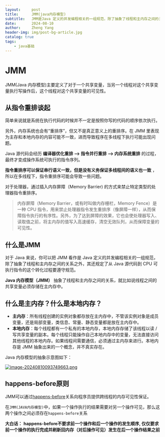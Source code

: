 ```yaml
---
layout:     post
title:      JMM(java内存模型)
subtitle:   JMM是Java 定义的并发编程相关的一组规范，除了抽象了线程和主内存之间的关系之外，其还规定了从 Java 源代码到 CPU 可执行指令的这个转化过程要遵守规范（happens-before）。
date:       2024-08-10
author:     Zheng Yang
header-img: img/post-bg-article.jpg
catalog: true
tags:
    - java基础
---
```

# JMM

JMM(Java 内存模型)主要定义了对于一个共享变量，当另一个线程对这个共享变量执行写操作后，这个线程对这个共享变量的可见性。

## 从指令重排谈起

 简单来说就是系统在执行代码的时候并不一定是按照你写的代码的顺序依次执行。

另外，内存系统也会有“重排序”，但又不是真正意义上的重排序。在 JMM 里表现为主存和本地内存的内容可能不一致，进而导致程序在多线程下执行可能出现问题。

Java 源代码会经历 **编译器优化重排 —> 指令并行重排 —> 内存系统重排** 的过程，最终才变成操作系统可执行的指令序列。

**指令重排序可以保证串行语义一致，但是没有义务保证多线程间的语义也一致** ，所以在多线程下，指令重排序可能会导致一些问题。

对于处理器，通过插入内存屏障（Memory Barrier) 的方式来禁止特定类型的处理器指令重排序。

> 内存屏障（Memory Barrier，或有时叫做内存栅栏，Memory Fence）是一种 CPU 指令，用来禁止处理器指令发生重排序（像屏障一样），从而保障指令执行的有序性。另外，为了达到屏障的效果，它也会使处理器写入、读取值之前，将主内存的值写入高速缓存，清空无效队列，从而保障变量的可见性。

## 什么是JMM

对于 Java 来说，你可以把 JMM 看作是 Java 定义的并发编程相关的一组规范，除了抽象了线程和主内存之间的关系之外，其还规定了从 Java 源代码到 CPU 可执行指令的这个转化过程要遵守规范。

**Java 内存模型（JMM）** 抽象了线程和主内存之间的关系，就比如说线程之间的共享变量必须存储在主内存中。

## **什么是主内存？什么是本地内存？**

- **主内存**：所有线程创建的实例对象都存放在主内存中，不管该实例对象是成员变量，还是局部变量，类信息、常量、静态变量都是放在主内存中。
- **本地内存**：每个线程都有一个私有的本地内存，本地内存存储了该线程以读 / 写共享变量的副本。每个线程只能操作自己本地内存中的变量，无法直接访问其他线程的本地内存。如果线程间需要通信，必须通过主内存来进行。本地内存是 JMM 抽象出来的一个概念，并不真实存在。

Java 内存模型的抽象示意图如下：

[![image-20240810093749663.png](https://i.postimg.cc/DZhTjHS4/image-20240810093749663.png)](https://postimg.cc/cKF26DMd)
## happens-before原则

JMM可以通过[happens-before](https://so.csdn.net/so/search?q=happens-before&spm=1001.2101.3001.7020)关系向程序员提供跨线程的内存可见性保证。

在`JMM(JAVA内存模型)`中，如果一个操作执行的结果需要对另一个操作可见，那么这两个操作之间必须存在`happens-before`关系

**大白话：** **happens-before不要求前一个操作和后一个操作的发生顺序, 仅仅要求前一个操作的执行完成并刷新回内存（对后操作可见）发生在后一个操作结果之前**

